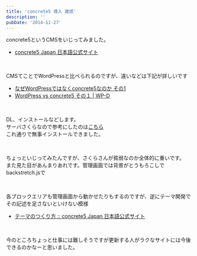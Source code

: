 ```yaml
---
title: 'concrete5 導入 雑感'
description: ''
pubDate: '2014-11-27'
---
```


<p>concrete5というCMSをいじってみました。</p>
<ul>
<li><a href="http://concrete5-japan.org/">concrete5 Japan 日本語公式サイト</a></li>
</ul>
<p>&nbsp;</p>
<p>CMSてことでWordPressと比べられるのですが、違いなどは下記が詳しいです</p>
<ul>
<li><a href="http://d.hatena.ne.jp/xross-cube/20121015/p1">なぜWordPressではなくconcrete5なのか その1</a></li>
<li><a href="http://wp-d.org/2013/10/24/5159/">WordPress vs concrete5 その１ | WP-D</a></li>
</ul>
<p>&nbsp;</p>
<p>DL、インストールなどします。<br>
サーバさくらなので参考にしたのは<a href="http://concrete5-japan.org/help/install/hosting/sakura/">こちら</a><br>
これ通りで無事インストールできました。</p>
<p>&nbsp;</p>
<p>ちょっといじってみたんですが、さくらさんが貧弱なのか全体的に重いです。<br>
また見た目があんまりあれです。管理画面では背景がとうもろこしでbackstretch.jsで</p>
<p>&nbsp;</p>
<p>各ブロックエリアも管理画面から動かせたりもするのですが、逆にテーマ開発でその記述を足さないといけない模様</p>
<ul>
<li><a href="http://concrete5-japan.org/help/design/step_by_step/">テーマのつくり方 :: concrete5 Japan 日本語公式サイト</a></li>
</ul>
<p>&nbsp;</p>
<p>今のところちょっと仕事には難しそうですが更新する人がラクなサイトには今後できるのかなーと思いました。</p>
